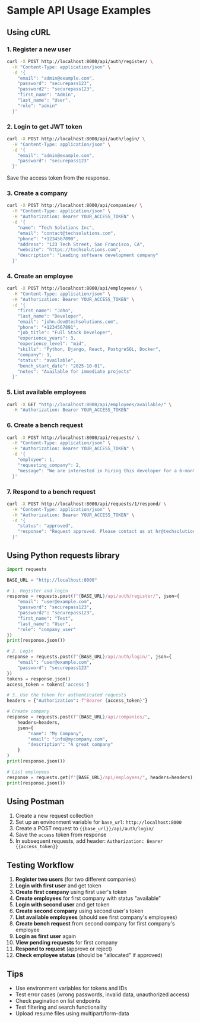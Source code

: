 # Sample API Usage Examples

## Using cURL

### 1. Register a new user
```bash
curl -X POST http://localhost:8000/api/auth/register/ \
  -H "Content-Type: application/json" \
  -d '{
    "email": "admin@example.com",
    "password": "securepass123",
    "password2": "securepass123",
    "first_name": "Admin",
    "last_name": "User",
    "role": "admin"
  }'
```

### 2. Login to get JWT token
```bash
curl -X POST http://localhost:8000/api/auth/login/ \
  -H "Content-Type: application/json" \
  -d '{
    "email": "admin@example.com",
    "password": "securepass123"
  }'
```

Save the access token from the response.

### 3. Create a company
```bash
curl -X POST http://localhost:8000/api/companies/ \
  -H "Content-Type: application/json" \
  -H "Authorization: Bearer YOUR_ACCESS_TOKEN" \
  -d '{
    "name": "Tech Solutions Inc",
    "email": "contact@techsolutions.com",
    "phone": "+1234567890",
    "address": "123 Tech Street, San Francisco, CA",
    "website": "https://techsolutions.com",
    "description": "Leading software development company"
  }'
```

### 4. Create an employee
```bash
curl -X POST http://localhost:8000/api/employees/ \
  -H "Content-Type: application/json" \
  -H "Authorization: Bearer YOUR_ACCESS_TOKEN" \
  -d '{
    "first_name": "John",
    "last_name": "Developer",
    "email": "john.dev@techsolutions.com",
    "phone": "+1234567891",
    "job_title": "Full Stack Developer",
    "experience_years": 3,
    "experience_level": "mid",
    "skills": "Python, Django, React, PostgreSQL, Docker",
    "company": 1,
    "status": "available",
    "bench_start_date": "2025-10-01",
    "notes": "Available for immediate projects"
  }'
```

### 5. List available employees
```bash
curl -X GET "http://localhost:8000/api/employees/available/" \
  -H "Authorization: Bearer YOUR_ACCESS_TOKEN"
```

### 6. Create a bench request
```bash
curl -X POST http://localhost:8000/api/requests/ \
  -H "Content-Type: application/json" \
  -H "Authorization: Bearer YOUR_ACCESS_TOKEN" \
  -d '{
    "employee": 1,
    "requesting_company": 2,
    "message": "We are interested in hiring this developer for a 6-month project"
  }'
```

### 7. Respond to a bench request
```bash
curl -X POST http://localhost:8000/api/requests/1/respond/ \
  -H "Content-Type: application/json" \
  -H "Authorization: Bearer YOUR_ACCESS_TOKEN" \
  -d '{
    "status": "approved",
    "response": "Request approved. Please contact us at hr@techsolutions.com"
  }'
```

## Using Python requests library

```python
import requests

BASE_URL = "http://localhost:8000"

# 1. Register and login
response = requests.post(f"{BASE_URL}/api/auth/register/", json={
    "email": "user@example.com",
    "password": "securepass123",
    "password2": "securepass123",
    "first_name": "Test",
    "last_name": "User",
    "role": "company_user"
})
print(response.json())

# 2. Login
response = requests.post(f"{BASE_URL}/api/auth/login/", json={
    "email": "user@example.com",
    "password": "securepass123"
})
tokens = response.json()
access_token = tokens['access']

# 3. Use the token for authenticated requests
headers = {"Authorization": f"Bearer {access_token}"}

# Create company
response = requests.post(f"{BASE_URL}/api/companies/", 
    headers=headers,
    json={
        "name": "My Company",
        "email": "info@mycompany.com",
        "description": "A great company"
    }
)
print(response.json())

# List employees
response = requests.get(f"{BASE_URL}/api/employees/", headers=headers)
print(response.json())
```

## Using Postman

1. Create a new request collection
2. Set up an environment variable for `base_url`: `http://localhost:8000`
3. Create a POST request to `{{base_url}}/api/auth/login/`
4. Save the `access` token from response
5. In subsequent requests, add header: `Authorization: Bearer {{access_token}}`

## Testing Workflow

1. **Register two users** (for two different companies)
2. **Login with first user** and get token
3. **Create first company** using first user's token
4. **Create employees** for first company with status "available"
5. **Login with second user** and get token
6. **Create second company** using second user's token
7. **List available employees** (should see first company's employees)
8. **Create bench request** from second company for first company's employee
9. **Login as first user** again
10. **View pending requests** for first company
11. **Respond to request** (approve or reject)
12. **Check employee status** (should be "allocated" if approved)

## Tips

- Use environment variables for tokens and IDs
- Test error cases (wrong passwords, invalid data, unauthorized access)
- Check pagination on list endpoints
- Test filtering and search functionality
- Upload resume files using multipart/form-data
